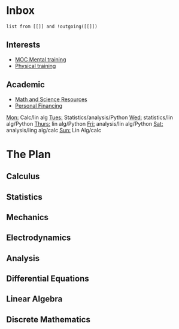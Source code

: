 
# Inbox
```dataview
list from [[]] and !outgoing([[]])
```
## Interests

- [MOC Mental training](MOC%20Mental%20training.md)
- [Physical training](Physical%20training.md)


## Academic
- [Math and Science Resources](Math%20and%20Science%20Resources.md)
- [Personal Financing](_Personal%20Finance%20MOC.md)

<u>Mon:</u> Calc/lin alg
<u>Tues:</u> Statistics/analysis/Python
<u>Wed:</u> statistics/lin alg/Python
<u>Thurs:</u> lin alg/Python
<u>Fri:</u> analysis/lin alg/Python
<u>Sat:</u> analysis/ling alg/calc
<u>Sun:</u> Lin Alg/calc

# The Plan
## Calculus
## Statistics
## Mechanics
## Electrodynamics
## Analysis
## Differential Equations
## Linear Algebra
## Discrete Mathematics

